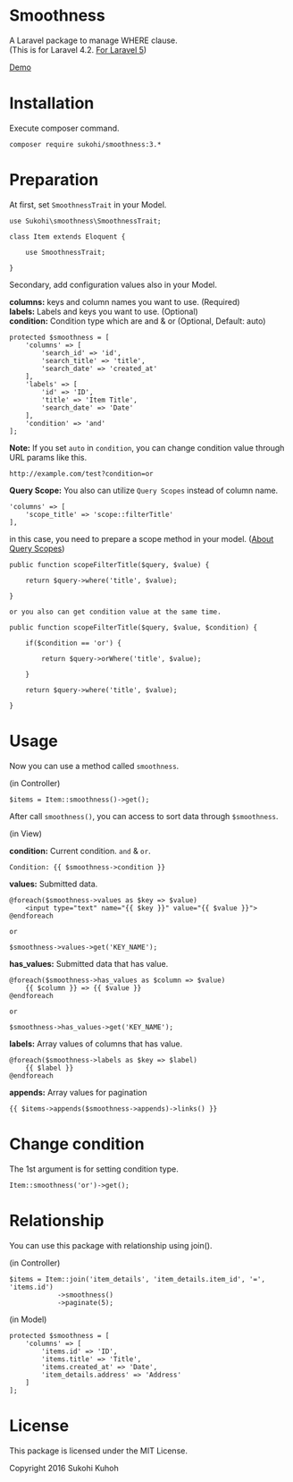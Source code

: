 # Smoothness
A Laravel package to manage WHERE clause.  
(This is for Laravel 4.2. [For Laravel 5](https://github.com/SUKOHI/Smoothness))

[Demo](http://demo-laravel52.capilano-fw.com/smoothness)

# Installation

Execute composer command.

    composer require sukohi/smoothness:3.*

# Preparation

At first, set `SmoothnessTrait` in your Model.

    use Sukohi\smoothness\SmoothnessTrait;
    
    class Item extends Eloquent {
    
        use SmoothnessTrait;

    }

Secondary, add configuration values also in your Model.

**columns:** keys and column names you want to use. (Required)  
**labels:** Labels and keys you want to use. (Optional)  
**condition:** Condition type which are and &amp; or (Optional, Default: auto)  

	protected $smoothness = [
		'columns' => [
			'search_id' => 'id',
			'search_title' => 'title',
			'search_date' => 'created_at'
		],
		'labels' => [
			'id' => 'ID',
			'title' => 'Item Title',
			'search_date' => 'Date'
		],
		'condition' => 'and'
	];

**Note:**  If you set `auto` in `condition`, you can change condition value through URL params like this.  

    http://example.com/test?condition=or

**Query Scope:** You also can utilize `Query Scopes` instead of column name.  

    'columns' => [
        'scope_title' => 'scope::filterTitle'
    ],

in this case, you need to prepare a scope method in your model. ([About Query Scopes](https://laravel.com/docs/4.2/eloquent#query-scopes))
    
    public function scopeFilterTitle($query, $value) {

        return $query->where('title', $value);

    }
    
    or you also can get condition value at the same time.
    
    public function scopeFilterTitle($query, $value, $condition) {

        if($condition == 'or') {
        
            return $query->orWhere('title', $value);
        
        }

        return $query->where('title', $value);

    }

# Usage

Now you can use a method called `smoothness`.

(in Controller)

    $items = Item::smoothness()->get();

After call `smoothness()`, you can access to sort data through `$smoothness`.
    
(in View)

**condition:** Current condition. `and` &amp; `or`.

    Condition: {{ $smoothness->condition }}
    
**values:** Submitted data.
    
    @foreach($smoothness->values as $key => $value)
        <input type="text" name="{{ $key }}" value="{{ $value }}">
    @endforeach
    
    or
        
    $smoothness->values->get('KEY_NAME');

**has_values:** Submitted data that has value. 

    @foreach($smoothness->has_values as $column => $value)
        {{ $column }} => {{ $value }}
    @endforeach

    or
        
    $smoothness->has_values->get('KEY_NAME');

**labels:** Array values of columns that has value.

    @foreach($smoothness->labels as $key => $label)
        {{ $label }}
    @endforeach

**appends:** Array values for pagination
  
    {{ $items->appends($smoothness->appends)->links() }}

# Change condition
The 1st argument is for setting condition type.

    Item::smoothness('or')->get();

# Relationship

You can use this package with relationship using join().

(in Controller)

    $items = Item::join('item_details', 'item_details.item_id', '=', 'items.id')
                ->smoothness()
                ->paginate(5);

(in Model)

	protected $smoothness = [
		'columns' => [
			'items.id' => 'ID',
			'items.title' => 'Title',
			'items.created_at' => 'Date',
			'item_details.address' => 'Address'
		]
	];

# License

This package is licensed under the MIT License.

Copyright 2016 Sukohi Kuhoh